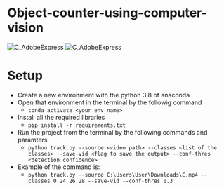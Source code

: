 # Object-counter-using-computer-vision
![C_AdobeExpress](https://user-images.githubusercontent.com/68701684/222059712-cd3cf525-dc2e-41a0-ac02-2e912108160a.gif)
![C_AdobeExpress](https://user-images.githubusercontent.com/68701684/222059754-b2934c3b-ab44-4c66-ae03-ca6635853507.gif)

# Setup

* Create a new environment with the python 3.8 of anaconda
* Open that environment in the terminal by the followig command
  * ```conda activate <your env name>```
* Install all the required libraries
  * ```pip install -r requirements.txt```
* Run the project from the terminal by the following commands and paramters
  * ```python track.py --source <video path> --classes <list of the classes> --save-vid <flag to save the output> --conf-thres <detection confidence>```
* Example of the command is:
  * ```python track.py --source C:\Users\User\Downloads\C.mp4 --classes 0 24 26 28 --save-vid --conf-thres 0.3```
